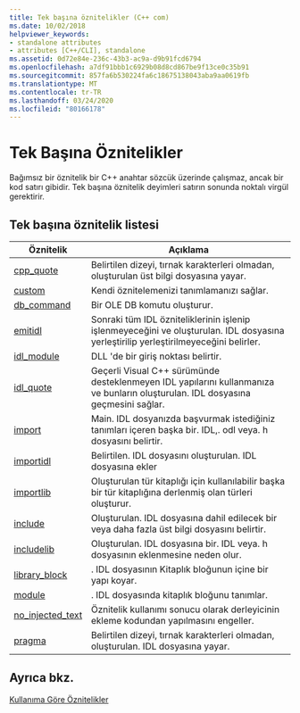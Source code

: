 ```yaml
---
title: Tek başına öznitelikler (C++ com)
ms.date: 10/02/2018
helpviewer_keywords:
- standalone attributes
- attributes [C++/CLI], standalone
ms.assetid: 0d72e84e-236c-43b3-ac9a-d9b91fcd6794
ms.openlocfilehash: a7df91bbb1c6929b08d8cd867be9f13ce0c35b91
ms.sourcegitcommit: 857fa6b530224fa6c18675138043aba9aa0619fb
ms.translationtype: MT
ms.contentlocale: tr-TR
ms.lasthandoff: 03/24/2020
ms.locfileid: "80166178"
---
```

# <a name="stand-alone-attributes"></a>Tek Başına Öznitelikler

Bağımsız bir öznitelik bir C++ anahtar sözcük üzerinde çalışmaz, ancak bir kod satırı gibidir. Tek başına öznitelik deyimleri satırın sonunda noktalı virgül gerektirir.

## <a name="stand-alone-attribute-list"></a>Tek başına öznitelik listesi

|Öznitelik|Açıklama|
|---------------|-----------------|
|[cpp_quote](cpp-quote.md)|Belirtilen dizeyi, tırnak karakterleri olmadan, oluşturulan üst bilgi dosyasına yayar.|
|[custom](custom-cpp.md)|Kendi öznitelemenizi tanımlamanızı sağlar.|
|[db_command](db-command.md)|Bir OLE DB komutu oluşturur.|
|[emitidl](emitidl.md)|Sonraki tüm IDL özniteliklerinin işlenip işlenmeyeceğini ve oluşturulan. IDL dosyasına yerleştirilip yerleştirilmeyeceğini belirler.|
|[idl_module](idl-module.md)|DLL 'de bir giriş noktası belirtir.|
|[idl_quote](idl-quote.md)|Geçerli Visual C++ sürümünde desteklenmeyen IDL yapılarını kullanmanıza ve bunların oluşturulan. IDL dosyasına geçmesini sağlar.|
|[import](import.md)|Main. IDL dosyanızda başvurmak istediğiniz tanımları içeren başka bir. IDL,. odl veya. h dosyasını belirtir.|
|[importidl](importidl.md)|Belirtilen. IDL dosyasını oluşturulan. IDL dosyasına ekler|
|[importlib](importlib.md)|Oluşturulan tür kitaplığı için kullanılabilir başka bir tür kitaplığına derlenmiş olan türleri oluşturur.|
|[include](include-cpp.md)|Oluşturulan. IDL dosyasına dahil edilecek bir veya daha fazla üst bilgi dosyasını belirtir.|
|[includelib](includelib-cpp.md)|Oluşturulan. IDL dosyasına bir. IDL veya. h dosyasının eklenmesine neden olur.|
|[library_block](library-block.md)|. IDL dosyasının Kitaplık bloğunun içine bir yapı koyar.|
|[module](module-cpp.md)|. IDL dosyasında kitaplık bloğunu tanımlar.|
|[no_injected_text](no-injected-text.md)|Öznitelik kullanımı sonucu olarak derleyicinin ekleme kodundan yapılmasını engeller.|
|[pragma](pragma.md)|Belirtilen dizeyi, tırnak karakterleri olmadan, oluşturulan. IDL dosyasına yayar.|

## <a name="see-also"></a>Ayrıca bkz.

[Kullanıma Göre Öznitelikler](attributes-by-usage.md)
